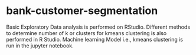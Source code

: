 # bank-customer-segmentation
Basic Exploratory Data analysis is performed on RStudio.
Different methods to determine number of k or clusters for kmeans clustering is also performed in R Studio.
Machine learning Model i.e., kmeans clustering is run in the jupyter notebook.
